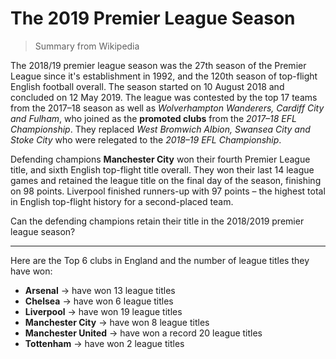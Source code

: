 # The 2019 Premier League Season

>Summary from Wikipedia

The 2018/19 premier league season was the 27th season of the Premier League since it's establishment in 1992, and the 120th season of top-flight English football overall. The season started on 10 August 2018 and concluded on 12 May 2019. The league was contested by the top 17 teams from the 2017–18 season as well as *Wolverhampton Wanderers, Cardiff City and Fulham*, who joined as the **promoted clubs** from the *2017–18 EFL Championship*. They replaced *West Bromwich Albion, Swansea City and Stoke City* who were relegated to the *2018–19 EFL Championship*.

Defending champions **Manchester City** won their fourth Premier League title, and sixth English top-flight title overall. They won their last 14 league games and retained the league title on the final day of the season, finishing on 98 points. Liverpool finished runners-up with 97 points – the highest total in English top-flight history for a second-placed team.

Can the defending champions retain their title in the 2018/2019 premier league season?
___

Here are the Top 6 clubs in England and the number of league titles they have won:

- **Arsenal** -> have won 13 league titles
- **Chelsea** -> have won 6 league titles
- **Liverpool** -> have won 19 league titles
- **Manchester City** -> have won 8 league titles
- **Manchester United** -> have won a record 20 league titles
- **Tottenham** -> have won 2 league titles

